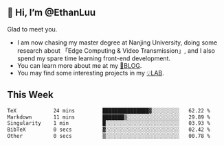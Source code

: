 ## 👋 Hi, I’m @EthanLuu

Glad to meet you.

- I am now chasing my master degree at Nanjing University, doing some research about 「Edge Computing & Video Transmission」, and I also spend my spare time learning front-end development.
- You can learn more about me at my [📝BLOG](https://blog.ethanloo.cn).
- You may find some interesting projects in my [💡LAB](https://lab.ethanloo.cn).

## This Week
<!--START_SECTION:waka-->

```txt
TeX            24 mins         ███████████████▓░░░░░░░░░   62.22 %
Markdown       11 mins         ███████▒░░░░░░░░░░░░░░░░░   29.89 %
Singularity    1 min           █░░░░░░░░░░░░░░░░░░░░░░░░   03.93 %
BibTeX         0 secs          ▓░░░░░░░░░░░░░░░░░░░░░░░░   02.42 %
Other          0 secs          ▒░░░░░░░░░░░░░░░░░░░░░░░░   00.78 %
```

<!--END_SECTION:waka-->
